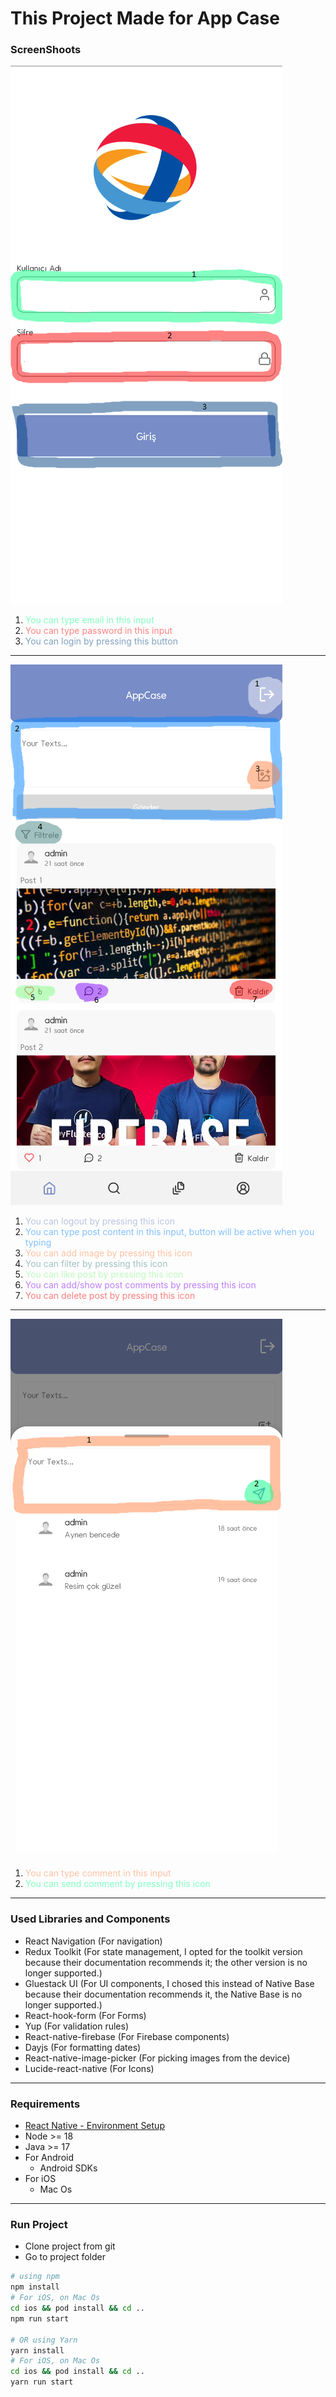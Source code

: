 # This Project Made for App Case

### ScreenShoots

![alt text](https://github.com/Metin137/AppCase/blob/main/src/assets/screenShoots/loginScreenSS.png?raw=true)

1. <span style="color: #82ffc1">You can type email in this input</span >
2. <span style="color: #ff8282">You can type password in this input</span >
3. <span style="color: #82a1c1">You can login by pressing this button</span >

<hr/>

![alt text](https://github.com/Metin137/AppCase/blob/main/src/assets/screenShoots/homeScreen.png?raw=true)

1. <span style="color: #bac4e2">You can logout by pressing this icon</span >
2. <span style="color: #82c1ff">You can type post content in this input, button will be active when you typing</span >
3. <span style="color: #ffc1a1">You can add image by pressing this icon</span >
4. <span style="color: #a1c1c1">You can filter by pressing this icon</span >
5. <span style="color: #bdfbbd">You can like post by pressing this icon</span >
6. <span style="color: #bd7efb">You can add/show post comments by pressing this icon</span >
7. <span style="color: #fb7e7e">You can delete post by pressing this icon</span >

<hr/>

![alt text](https://github.com/Metin137/AppCase/blob/main/src/assets/screenShoots/commentModalS.png?raw=true)

1. <span style="color: #ffc1a1">You can type comment in this input</span >
2. <span style="color: #82ffc1">You can send comment by pressing this icon</span >

<hr/>

### Used Libraries and Components

- React Navigation (For navigation)
- Redux Toolkit (For state management, I opted for the toolkit version because their documentation recommends it; the other version is no longer supported.)
- Gluestack UI (For UI components, I chosed this instead of Native Base because their documentation recommends it, the Native Base is no longer supported.)
- React-hook-form (For Forms)
- Yup (For validation rules)
- React-native-firebase (For Firebase components)
- Dayjs (For formatting dates)
- React-native-image-picker (For picking images from the device)
- Lucide-react-native (For Icons)

<hr/>

### Requirements

- [React Native - Environment Setup](https://reactnative.dev/docs/environment-setup)
- Node >= 18
- Java >= 17
- For Android
  - Android SDKs
- For iOS
  - Mac Os

<hr/>

### Run Project

- Clone project from git
- Go to project folder

```bash
# using npm
npm install
# For iOS, on Mac Os
cd ios && pod install && cd ..
npm run start

# OR using Yarn
yarn install
# For iOS, on Mac Os
cd ios && pod install && cd ..
yarn run start
```
